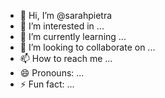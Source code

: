 - 👋 Hi, I’m @sarahpietra
- 👀 I’m interested in ...
- 🌱 I’m currently learning ...
- 💞️ I’m looking to collaborate on ...
- 📫 How to reach me ...
- 😄 Pronouns: ...
- ⚡ Fun fact: ...

<!---
sarahpietra/sarahpietra is a ✨ special ✨ repository because its `README.md` (this file) appears on your GitHub profile.
You can click the Preview link to take a look at your changes.
--->
